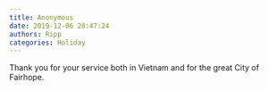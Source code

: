```yaml
---
title: Anonymous
date: 2019-12-06 20:47:24
authors: Ripp
categories: Holiday
---
```


 Thank you for your service both in Vietnam and for the great City of Fairhope.